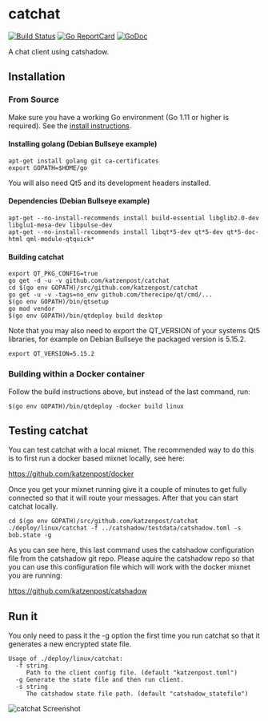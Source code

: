 catchat
=======

[![Build Status](https://github.com/katzenpost/catchat/workflows/build/badge.svg)](https://github.com/katzenpost/catchat/actions)
[![Go ReportCard](http://goreportcard.com/badge/katzenpost/catchat)](http://goreportcard.com/report/katzenpost/catchat)
[![GoDoc](https://godoc.org/github.com/golang/gddo?status.svg)](https://pkg.go.dev/github.com/katzenpost/catchat?tab=doc)

A chat client using catshadow.

## Installation

### From Source

Make sure you have a working Go environment (Go 1.11 or higher is required).
See the [install instructions](http://golang.org/doc/install.html).

#### Installing golang (Debian Bullseye example)

    apt-get install golang git ca-certificates
    export GOPATH=$HOME/go

You will also need Qt5 and its development headers installed.

#### Dependencies (Debian Bullseye example)

    apt-get --no-install-recommends install build-essential libglib2.0-dev libglu1-mesa-dev libpulse-dev
    apt-get --no-install-recommends install libqt*5-dev qt*5-dev qt*5-doc-html qml-module-qtquick*

#### Building catchat

    export QT_PKG_CONFIG=true
    go get -d -u -v github.com/katzenpost/catchat
    cd $(go env GOPATH)/src/github.com/katzenpost/catchat
    go get -u -v -tags=no_env github.com/therecipe/qt/cmd/...
    $(go env GOPATH)/bin/qtsetup
    go mod vendor
    $(go env GOPATH)/bin/qtdeploy build desktop

Note that you may also need to export the QT_VERSION of your systems Qt5 libraries, for example on Debian Bullseye the packaged version is 5.15.2.

    export QT_VERSION=5.15.2


### Building within a Docker container

Follow the build instructions above, but instead of the last command, run:

    $(go env GOPATH)/bin/qtdeploy -docker build linux


## Testing catchat

You can test catchat with a local mixnet. The recommended way to do
this is to first run a docker based mixnet locally, see here:

https://github.com/katzenpost/docker


Once you get your mixnet running give it a couple of minutes to get fully connected
so that it will route your messages. After that you can start catchat locally.

    cd $(go env GOPATH)/src/github.com/katzenpost/catchat
    ./deploy/linux/catchat -f ../catshadow/testdata/catshadow.toml -s bob.state -g

As you can see here, this last command uses the catshadow configuration file from the
catshadow git repo. Please aquire the catshadow repo so that you can use this configuration
file which will work with the docker mixnet you are running:

https://github.com/katzenpost/catshadow


## Run it

You only need to pass it the -g option the first time you run catchat
so that it generates a new encrypted state file.


    Usage of ./deploy/linux/catchat:
      -f string
         Path to the client config file. (default "katzenpost.toml")
      -g Generate the state file and then run client.
      -s string
         The catshadow state file path. (default "catshadow_statefile")


![catchat Screenshot](/assets/screenshot.png)
